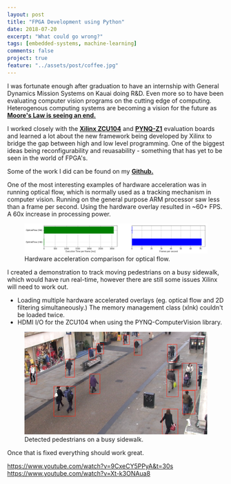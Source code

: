 ```yaml
---
layout: post
title: "FPGA Development using Python"
date: 2018-07-20
excerpt: "What could go wrong?"
tags: [embedded-systems, machine-learning]
comments: false
project: true
feature: "../assets/post/coffee.jpg"
---
```


I was fortunate enough after graduation to have an internship with General Dynamics Mission Systems on Kauai doing R&D. Even more so to have been evaluating computer vision programs on the cutting edge of computing. Heterogenous computing systems are becoming a vision for the future as <a href="https://www.youtube.com/watch?v=uqWFHDnau1U&list=PL6wMum5UsYvZnMYs3C4ai-iqoC0sv03BV&index=4"><b>Moore's Law is seeing an end.</b></a> 

I worked closely with the <a href="https://www.xilinx.com/products/boards-and-kits/zcu104.html#documentation"><b>Xilinx ZCU104</b></a> and <a href="https://store.digilentinc.com/pynq-z1-python-productivity-for-zynq-7000-arm-fpga-soc/"><b>PYNQ-Z1</b></a> evaluation boards and learned a lot about the new framework being developed by Xilinx to bridge the gap between high and low level programming. One of the biggest ideas being reconfigurability and reuasability - something that has yet to be seen in the world of FPGA's.

Some of the work I did can be found on my <a href="https://github.com/jamesthesken/xilinx-zcu104-demos"><b>Github.</b></a>

One of the most interesting examples of hardware acceleration was in running optical flow, which is normally used as a tracking mechanism in computer vision. Running on the general purpose ARM processor saw less than a frame per second. Using the hardware overlay resulted in ~60+ FPS. A 60x increase in processing power. 


<figure>
    <a href="../assets/post/fpga/opticalflow-comp.png"><img src="../assets/post/fpga/opticalflow-comp.png"></a>
    <figcaption>Hardware acceleration comparison for optical flow.</figcaption>
</figure>

I created a demonstration to track moving pedestrians on a busy sidewalk, which would have run real-time, however there are still some issues Xilinx will need to work out.
* Loading multiple hardware accelerated overlays (eg. optical flow and 2D filtering simultaneously.) The memory management class (xlnk) couldn't be loaded twice.
* HDMI I/O for the ZCU104 when using the PYNQ-ComputerVision library.

<figure>
    <a href="../assets/post/fpga/detection.png"><img src="../assets/post/fpga/detection.png"></a>
    <figcaption>Detected pedestrians on a busy sidewalk.</figcaption>
</figure>

Once that is fixed everything should work great.

https://www.youtube.com/watch?v=9CxeCY5PPyA&t=30s
https://www.youtube.com/watch?v=Xt-k3ONAua8



